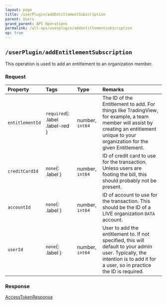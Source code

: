```yaml
---
layout: page
title: /userPlugin/addEntitlementSubscription
parent: Users
grand_parent: API Operations
permalink: /all-ops/userplugin/addentitlementsubscription
op: true
---
```


<script>
    window.addEventListener('load', () => {
        const TDV = Symbol.for('tdv-docs');
        const SiteStorage = window[TDV].SiteStorage;

        window[TDV].defineTryit({
            name: 'AddEntitlementSubscription',
            endpoint: '/userPlugin/addEntitlementSubscription',
            method: 'POST',
            params: {
                entitlementId: 0,
                '// creditCardId': 0,
                '// accountId': 0,
                '// userId': 0,
            }
        });

        window[TDV].buildCallouts(
            window[TDV].buildCallouts.defaultAuthWarning,
            window[TDV].buildCallouts.defaultVendorWarning,
        );
    });

</script>

<div id="vendor-warning"></div>

## `/userPlugin/addEntitlementSubscription`
This operation is used to add an entitlement to an organization member.

### Request

| Property | Tags | Type | Remarks
|:---------|:-----|:-----|:-------
| `entitlementId` | `required`{: .label .label-red } | number, `int64` | The ID of the Entitlement to add. For things like TradingView, for example, a team member will assist by creating an entitlement unique to your organization for the given Entitlement.
| `creditCardId` | `none`{: .label } | number, `int64` | ID of credit card to use for the transaction. Unless users are footing the bill, this should probably not be present.
| `accountId` | `none`{: .label } | number, `int64` | ID of account to use for the transaction. This should be the ID of a LIVE organization `DATA` account.
| `userId` | `none`{: .label } | number, `int64` | User to add the entitlement to. If not specified, this will default to your admin user. Typically, the intention is to add it for a user, so in practice the ID is required.

### Response
[AccessTokenResponse]({{site.baseurl}}/entity-system/index/AccessTokenResponse)

